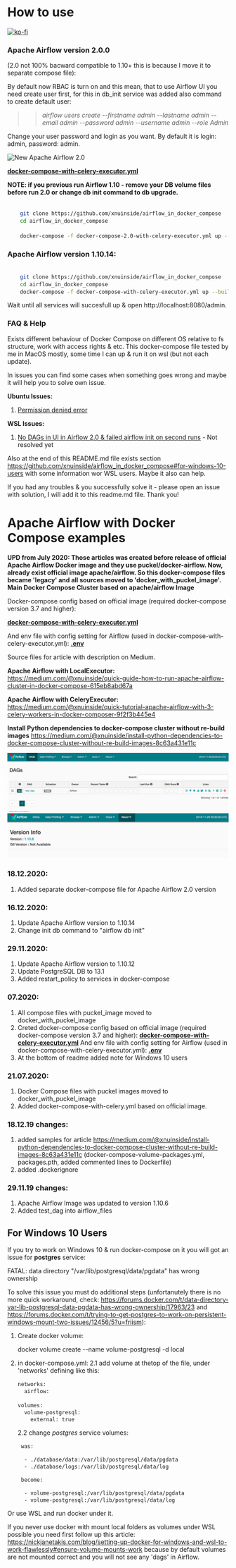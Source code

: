 # How to use

[![ko-fi](https://ko-fi.com/img/githubbutton_sm.svg)](https://ko-fi.com/Z8Z237B0Q)


### Apache Airflow version 2.0.0
(2.0 not 100% bacward compatible to 1.10+ this is because I move it to separate compose file):

By default now RBAC is turn on and this mean, that to use Airflow UI you need create user first, for this in db_init service was added also command to create default user:
>> *airflow users create --firstname admin --lastname admin --email admin --password admin --username admin --role Admin*

Change your user password and login as you want. By default it is login: admin, password: admin.

![New Apache Airflow 2.0](/docs/img/2.0.png?raw=true "Apache Airflow 2.0")


**[docker-compose-with-celery-executor.yml](docker-compose-2.0-with-celery-executor.yml)**

**NOTE: if you previous run Airflow 1.10 - remove your DB volume files before run 2.0 or change db init command to db upgrade.**

```bash

    git clone https://github.com/xnuinside/airflow_in_docker_compose
    cd airflow_in_docker_compose
    
    docker-compose -f docker-compose-2.0-with-celery-executor.yml up --build

```


### Apache Airflow version 1.10.14:
```bash

    git clone https://github.com/xnuinside/airflow_in_docker_compose
    cd airflow_in_docker_compose
    docker-compose -f docker-compose-with-celery-executor.yml up --build

```

Wait until all services will succesfull up & open http://localhost:8080/admin. 

### FAQ & Help

Exists different behaviour of Docker Compose on different OS relative to fs structure, work with access rights & etc. This docker-compose file tested by me in MacOS mostly, some time I can up & run it on wsl (but not each update). 

In issues you can find some cases when something goes wrong and maybe it will help you to solve own issue.

**Ubuntu Issues:**

1. [Permission denied error](https://github.com/xnuinside/airflow_in_docker_compose/issues/4)

**WSL Issues:**

1. [No DAGs in UI in Airflow 2.0 & failed airflow init on second runs](https://github.com/xnuinside/airflow_in_docker_compose/issues/10) - Not resolved yet


Also at the end of this README.md file exists section https://github.com/xnuinside/airflow_in_docker_compose#for-windows-10-users with some information wor WSL users. Maybe it also can help. 

If you had any troubles & you successfully solve it - please open an issue with solution, I will add it to this readme.md file. Thank you!


# Apache Airflow with Docker Compose examples
**UPD from July 2020: 
Those articles was created before release of official Apache Airflow Docker image and they use puckel/docker-airflow. 
Now, already exist official image apache/airflow. So this docker-compose files became 'legacy' 
and all sources moved to 'docker_with_puckel_image'.
Main Docker Compose Cluster based on  apache/airflow Image**

Docker-compose config based on official image (required docker-compose version 3.7 and higher):

**[docker-compose-with-celery-executor.yml](docker-compose-with-celery-executor.yml)**


And env file with config setting for Airflow (used in docker-compose-with-celery-executor.yml):
**[.env](.env)**


Source files for article with description on Medium.

**Apache Airflow with LocalExecutor:**
    <https://medium.com/@xnuinside/quick-guide-how-to-run-apache-airflow-cluster-in-docker-compose-615eb8abd67a>
    
**Apache Airflow with CeleryExecutor:**
    <https://medium.com/@xnuinside/quick-tutorial-apache-airflow-with-3-celery-workers-in-docker-composer-9f2f3b445e4>

**Install Python dependencies to docker-compose cluster without re-build images**
    <https://medium.com/@xnuinside/install-python-dependencies-to-docker-compose-cluster-without-re-build-images-8c63a431e11c>


![Main Apache Airflow UI](/docs/img/main.png?raw=true "Main Apache Airflow UI")
![Version](/docs/img/version.png?raw=true "Version Screen")


### 18.12.2020:
1. Added separate docker-compose file for Apache Airflow 2.0 version


### 16.12.2020:
1. Update Apache Airflow version to 1.10.14
2. Change  init db command to "airflow db init"


### 29.11.2020:
1. Update Apache Airflow version to 1.10.12
2. Update PostgreSQL DB to 13.1
3. Added restart_policy to services in docker-compose


### 07.2020:
1. All compose files with puckel_image moved to docker_with_puckel_image
2. Creted docker-compose config based on official image (required docker-compose version 3.7 and higher):
**[docker-compose-with-celery-executor.yml](docker-compose-with-celery-executor.yml)**
And env file with config setting for Airflow (used in docker-compose-with-celery-executor.yml):
**[.env](.env)**
3. At the bottom of readme added note for Windows 10 users


### 21.07.2020:
1. Docker Compose files with puckel images moved to docker_with_puckel_image
2. Added docker-compose-with-celery.yml based on official image.

### 18.12.19 changes:
1. added samples for article https://medium.com/@xnuinside/install-python-dependencies-to-docker-compose-cluster-without-re-build-images-8c63a431e11c (docker-compose-volume-packages.yml, packages.pth, added commented lines to Dockerfile)
2. added .dockerignore

### 29.11.19 changes:
1. Apache Airflow Image was updated to version 1.10.6
2. Added test_dag into airflow_files

## For Windows 10 Users
If you try to work on Windows 10 & run docker-compose on it you will got an issue for **postgres** service:

FATAL:  data directory "/var/lib/postgresql/data/pgdata" has wrong ownership

To solve this issue you must do additional steps (unfortanutely there is no more quick workaround, check: https://forums.docker.com/t/data-directory-var-lib-postgresql-data-pgdata-has-wrong-ownership/17963/23 and https://forums.docker.com/t/trying-to-get-postgres-to-work-on-persistent-windows-mount-two-issues/12456/5?u=friism):

1. Create docker volume:

    docker volume create --name volume-postgresql -d local


2. in docker-compose.yml:
    2.1 add volume at thetop of the file, under 'networks' defining like this:

    ``` 
    networks:
      airflow:

    volumes:
      volume-postgresql:
        external: true
    ```

    2.2 change *postgres* service volumes:

        was:  
    ```
      - ./database/data:/var/lib/postgresql/data/pgdata
      - ./database/logs:/var/lib/postgresql/data/log
    ```

        become:
    ```
      - volume-postgresql:/var/lib/postgresql/data/pgdata
      - volume-postgresql:/var/lib/postgresql/data/log
    ```

Or use WSL and run docker under it. 

If you never use docker with mount local folders as volumes under WSL possible you need first follow up this article: https://nickjanetakis.com/blog/setting-up-docker-for-windows-and-wsl-to-work-flawlessly#ensure-volume-mounts-work because by default volumes are not mounted correct and you will not see any 'dags' in Airflow. 
